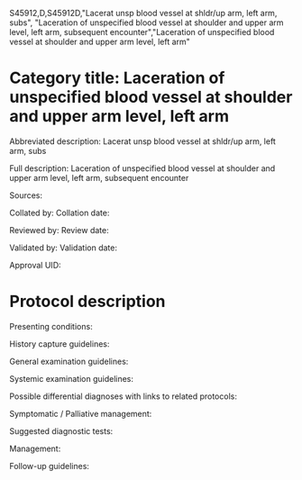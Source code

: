 S45912,D,S45912D,"Lacerat unsp blood vessel at shldr/up arm, left arm, subs", "Laceration of unspecified blood vessel at shoulder and upper arm level, left arm, subsequent encounter","Laceration of unspecified blood vessel at shoulder and upper arm level, left arm"
# Category title: Laceration of unspecified blood vessel at shoulder and upper arm level, left arm

Abbreviated description: Lacerat unsp blood vessel at shldr/up arm, left arm, subs

Full description: Laceration of unspecified blood vessel at shoulder and upper arm level, left arm, subsequent encounter

Sources:

Collated by:
Collation date:

Reviewed by:
Review date:

Validated by:
Validation date:

Approval UID:

# Protocol description

Presenting conditions:

History capture guidelines:

General examination guidelines:

Systemic examination guidelines:

Possible differential diagnoses with links to related protocols:

Symptomatic / Palliative management:

Suggested diagnostic tests:

Management:

Follow-up guidelines:
